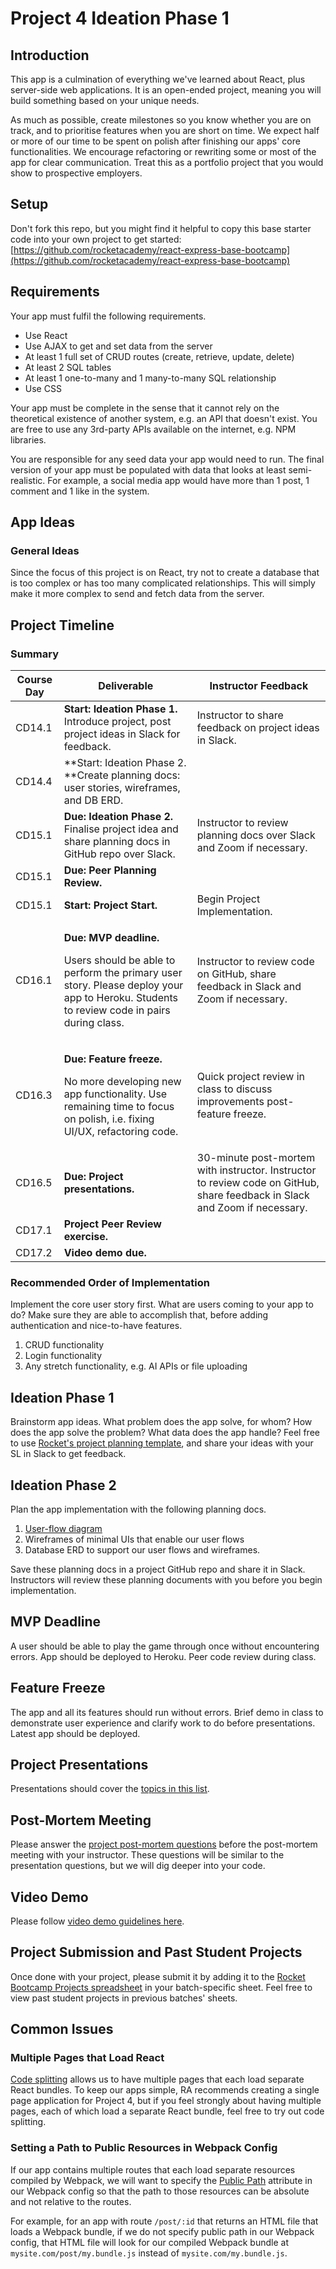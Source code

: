 # Project 4 Ideation Phase 1

## Introduction

This app is a culmination of everything we've learned about React, plus server-side web applications. It is an open-ended project, meaning you will build something based on your unique needs.

As much as possible, create milestones so you know whether you are on track, and to prioritise features when you are short on time. We expect half or more of our time to be spent on polish after finishing our apps' core functionalities. We encourage refactoring or rewriting some or most of the app for clear communication. Treat this as a portfolio project that you would show to prospective employers.

## Setup

Don't fork this repo, but you might find it helpful to copy this base starter code into your own project to get started: [https://github.com/rocketacademy/react-express-base-bootcamp](https://github.com/rocketacademy/react-express-base-bootcamp)

## Requirements

Your app must fulfil the following requirements.

* Use React
* Use AJAX to get and set data from the server
* At least 1 full set of CRUD routes (create, retrieve, update, delete)
* At least 2 SQL tables
* At least 1 one-to-many and 1 many-to-many SQL relationship
* Use CSS

Your app must be complete in the sense that it cannot rely on the theoretical existence of another system, e.g. an API that doesn't exist. You are free to use any 3rd-party APIs available on the internet, e.g. NPM libraries.

You are responsible for any seed data your app would need to run. The final version of your app must be populated with data that looks at least semi-realistic. For example, a social media app would have more than 1 post, 1 comment and 1 like in the system.

## App Ideas

### General Ideas

Since the focus of this project is on React, try not to create a database that is too complex or has too many complicated relationships. This will simply make it more complex to send and fetch data from the server.

## Project Timeline

### Summary

| Course Day | Deliverable                                                                                                                                                                               | Instructor Feedback                                                                                                        |
| ---------- | ----------------------------------------------------------------------------------------------------------------------------------------------------------------------------------------- | -------------------------------------------------------------------------------------------------------------------------- |
| CD14.1     | **Start: Ideation Phase 1.** Introduce project, post project ideas in Slack for feedback.                                                                                                 | Instructor to share feedback on project ideas in Slack.                                                                    |
| CD14.4     | \*\*Start: Ideation Phase 2. \*\*Create planning docs: user stories, wireframes, and DB ERD.                                                                                              |                                                                                                                            |
| CD15.1     | **Due: Ideation Phase 2.** Finalise project idea and share planning docs in GitHub repo over Slack.                                                                                       | Instructor to review planning docs over Slack and Zoom if necessary.                                                       |
| CD15.1     | **Due: Peer Planning Review.**                                                                                                                                                            |                                                                                                                            |
| CD15.1     | **Start: Project Start.**                                                                                                                                                                 | Begin Project Implementation.                                                                                              |
| CD16.1     | <p><strong>Due: MVP deadline.</strong></p><p>Users should be able to perform the primary user story. Please deploy your app to Heroku. Students to review code in pairs during class.</p> | Instructor to review code on GitHub, share feedback in Slack and Zoom if necessary.                                        |
| CD16.3     | <p><strong>Due: Feature freeze.</strong></p><p>No more developing new app functionality. Use remaining time to focus on polish, i.e. fixing UI/UX, refactoring code.</p>                  | Quick project review in class to discuss improvements post-feature freeze.                                                 |
| CD16.5     | **Due: Project presentations.**                                                                                                                                                           | 30-minute post-mortem with instructor. Instructor to review code on GitHub, share feedback in Slack and Zoom if necessary. |
| CD17.1     | **Project Peer Review exercise.**                                                                                                                                                         |                                                                                                                            |
| CD17.2     | **Video demo due.**                                                                                                                                                                       |                                                                                                                            |

###

### Recommended Order of Implementation

Implement the core user story first. What are users coming to your app to do? Make sure they are able to accomplish that, before adding authentication and nice-to-have features.

1. CRUD functionality
2. Login functionality
3. Any stretch functionality, e.g. AI APIs or file uploading

## Ideation Phase 1

Brainstorm app ideas. What problem does the app solve, for whom? How does the app solve the problem? What data does the app handle? Feel free to use [Rocket's project planning template](https://docs.google.com/document/d/1klyi92bVHUKjxgD\_Saou\_u6yoEZFbzkvbttj2izh8xg/edit?usp=sharing), and share your ideas with your SL in Slack to get feedback.

## Ideation Phase 2

Plan the app implementation with the following planning docs.

1. [User-flow diagram](https://careerfoundry.com/en/blog/ux-design/what-are-user-flows/)
2. Wireframes of minimal UIs that enable our user flows
3. Database ERD to support our user flows and wireframes.

Save these planning docs in a project GitHub repo and share it in Slack. Instructors will review these planning documents with you before you begin implementation.

## MVP Deadline

A user should be able to play the game through once without encountering errors. App should be deployed to Heroku. Peer code review during class.

## Feature Freeze

The app and all its features should run without errors. Brief demo in class to demonstrate user experience and clarify work to do before presentations. Latest app should be deployed.

## Project Presentations

Presentations should cover the [topics in this list](../../../Module4/day15/course-logistics/course-methodology.md#project-presentations).

## Post-Mortem Meeting

Please answer the [project post-mortem questions](../../../Module4/day15/course-logistics/course-methodology.md#project-post-mortem-meeting) before the post-mortem meeting with your instructor. These questions will be similar to the presentation questions, but we will dig deeper into your code.

## Video Demo

Please follow [video demo guidelines here](../../../Module4/day15/course-logistics/course-methodology.md#project-videos).

## Project Submission and Past Student Projects

Once done with your project, please submit it by adding it to the [Rocket Bootcamp Projects spreadsheet](https://docs.google.com/spreadsheets/d/1YZ39naj5E6mNNkQ1akR\_FgeFO\_kM6aWCAr8zqrFOkt4/edit?usp=sharing) in your batch-specific sheet. Feel free to view past student projects in previous batches' sheets.

## Common Issues

### Multiple Pages that Load React

[Code splitting](https://webpack.js.org/guides/code-splitting/) allows us to have multiple pages that each load separate React bundles. To keep our apps simple, RA recommends creating a single page application for Project 4, but if you feel strongly about having multiple pages, each of which load a separate React bundle, feel free to try out code splitting.

### Setting a Path to Public Resources in Webpack Config

If our app contains multiple routes that each load separate resources compiled by Webpack, we will want to specify the [Public Path](https://webpack.js.org/guides/public-path/) attribute in our Webpack config so that the path to those resources can be absolute and not relative to the routes.

For example, for an app with route `/post/:id` that returns an HTML file that loads a Webpack bundle, if we do not specify public path in our Webpack config, that HTML file will look for our compiled Webpack bundle at `mysite.com/post/my.bundle.js` instead of `mysite.com/my.bundle.js`.
